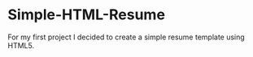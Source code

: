 # Simple-HTML-Resume
For my first project I decided to create a simple resume template using HTML5.
